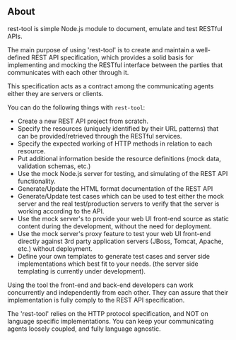 ## About

rest-tool is simple Node.js module to document, emulate and test RESTful APIs. 

The main purpose of using 'rest-tool' is to create and maintain a well-defined REST API specification, which provides a solid basis for implementing and mocking the RESTful interface between the parties that communicates with each other through it.

This specification acts as a contract among the communicating agents either they are servers or clients.

You can do the following things with `rest-tool`:

- Create a new REST API project from scratch.
- Specify the resources (uniquely identified by their URL patterns)
  that can be provided/retrieved through the RESTful services.
- Specify the expected working of HTTP methods in relation to each resource.
- Put additional information beside the resource definitions (mock data, validation schemas, etc.)
- Use the mock Node.js server for testing, and simulating of the REST API functionality.
- Generate/Update the HTML format documentation of the REST API
- Generate/Update test cases which can be used to test either the mock server 
  and the real test/production servers to verify that the server is working according to the API.
- Use the mock server's to provide your web UI front-end source as static content 
  during the development, without the need for deployment.
- Use the mock server's proxy feature to test your web UI front-end directly against 
  3rd party application servers (JBoss, Tomcat, Apache, etc.) without deployment.
- Define your own templates to generate test cases and server side implementations 
  which best fit to your needs. (the server side templating is currently under development).

Using the tool the front-end and back-end developers can work concurrently and independently from each other. They can assure that their implementation is fully comply to the REST API specification.

The 'rest-tool' relies on the HTTP protocol specification, and NOT on language specific implementations. You can keep your communicating agents loosely coupled, and fully language agnostic.
